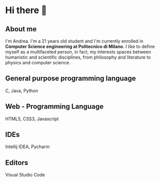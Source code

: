 # Hi there 👋

<!--
**AndreaCroci5/AndreaCroci5** is a ✨ _special_ ✨ repository because its `README.md` (this file) appears on your GitHub profile.

Here are some ideas to get you started:

- 🔭 I’m currently working on ...
- 🌱 I’m currently learning ...
- 👯 I’m looking to collaborate on ...
- 🤔 I’m looking for help with ...
- 💬 Ask me about ...
- 📫 How to reach me: ...
- 😄 Pronouns: ...
- ⚡ Fun fact: ...
-->

## About me

I'm Andrea. I'm a 21 years old student and I'm currently enrolled in **Computer Science engineering at Politecnico di Milano**. I like to define myself as a multifaceted person, in fact, my interests spaces between humanistic and scientific disciplines, from philosophy and literature to physics and computer science.

## General purpose programming language
C, Java, Python
## Web - Programming Language
HTML5, CSS3, Javascript
## IDEs
Intellij IDEA, Pycharm
## Editors
Visual Studio Code
